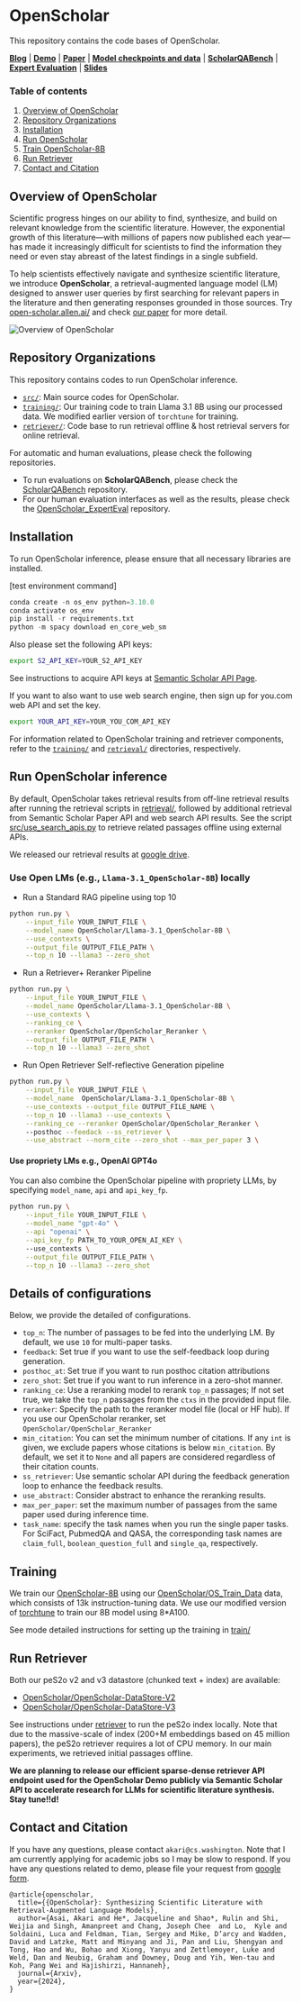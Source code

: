 # OpenScholar 

This repository contains the code bases of OpenScholar. 

[**Blog**](https://allenai.org/blog/openscholar) | [**Demo**](https://open-scholar.allen.ai/) |
[**Paper**](https://arxiv.org/abs/2411.14199) | [**Model checkpoints and data**](https://huggingface.co/collections/OpenScholar/openscholar-v1-67376a89f6a80f448da411a6) | [**ScholarQABench**](https://github.com/AkariAsai/ScholarQABench/) | [**Expert Evaluation**](https://github.com/AkariAsai/OpenScholar_ExpertEval) | 
[**Slides**](https://akariasai.github.io/assets/pdf/open_scholar_slides.pdf) 
 
### Table of contents
1. [Overview of OpenScholar](#overview-of-openscholar)
2. [Repository Organizations](#repository-organizations)
3. [Installation](#installation)
4. [Run OpenScholar](#run-openscholar-inference)
5. [Train OpenScholar-8B](#training)
6. [Run Retriever](#run-retriever)
6. [Contact and Citation](#contact-and-citation)


## Overview of OpenScholar
Scientific progress hinges on our ability to find, synthesize, and build on relevant knowledge from the scientific literature. However, the exponential growth of this literature—with millions of papers now published each year—has made it increasingly difficult for scientists to find the information they need or even stay abreast of the latest findings in a single subfield.

To help scientists effectively navigate and synthesize scientific literature, we introduce **OpenScholar**, a retrieval-augmented language model (LM) designed to answer user queries by first searching for relevant papers in the literature and then generating responses grounded in those sources. Try [open-scholar.allen.ai/](https://open-scholar.allen.ai/) and check [our paper](https://openscholar.allen.ai/paper) for more detail.


![Overview of OpenScholar](imgs/open_scholar.png)


## Repository Organizations
This repository contains codes to run OpenScholar inference. 

- [`src/`](src): Main source codes for OpenScholar. 
- [`training/`](training): Our training code to train Llama 3.1 8B using our processed data. We modified earlier version of `torchtune` for training. 
- [`retriever/`](retriever): Code base to run retrieval offline & host retrieval servers for online retrieval.  

For automatic and human evaluations, please check the following repositories. 
- To run evaluations on **ScholarQABench**, please check the [ScholarQABench](https://github.com/AkariAsai/ScholarQABench/) repository. 
- For our human evaluation interfaces as well as the results, please check the [OpenScholar_ExpertEval](https://github.com/AkariAsai/OpenScholar_ExpertEval) repository. 

## Installation 
To run OpenScholar inference, please ensure that all necessary libraries are installed. 

[test environment command]

```python
conda create -n os_env python=3.10.0
conda activate os_env
pip install -r requirements.txt
python -m spacy download en_core_web_sm
``` 

Also please set the following API keys:

```sh
export S2_API_KEY=YOUR_S2_API_KEY
```
See instructions to acquire API keys at [Semantic Scholar API Page](https://www.semanticscholar.org/product/api). 

If you want to also want to use web search engine, then sign up for you.com web API and set the key.
```sh
export YOUR_API_KEY=YOUR_YOU_COM_API_KEY
```

For information related to OpenScholar training and retriever components, refer to the [`training/`](training/) and [`retrieval/`](retrieval) directories, respectively.

## Run OpenScholar inference

By default, OpenScholar takes retrieval results from off-line retrieval results after running the retrieval scripts in [retrieval/](retireval), followed by additional retrieval from Semantic Scholar Paper API and web search API results. See the script [src/use_search_apis.py](src/use_search_apis.py) to retrieve related passages offline using external APIs. 

We released our retrieval results at [google drive](https://drive.google.com/drive/folders/1lOloYPOveKesD-37lD4Dlju96tc0XIm9?usp=sharing).  

### Use Open LMs (e.g., `Llama-3.1_OpenScholar-8B`) locally 
- Run a Standard RAG pipeline using top 10 

```sh
python run.py \
    --input_file YOUR_INPUT_FILE \
    --model_name OpenScholar/Llama-3.1_OpenScholar-8B \
    --use_contexts \
    --output_file OUTPUT_FILE_PATH \
    --top_n 10 --llama3 --zero_shot
```

- Run a Retriever+ Reranker Pipeline

```sh
python run.py \
    --input_file YOUR_INPUT_FILE \
    --model_name OpenScholar/Llama-3.1_OpenScholar-8B \
    --use_contexts \
    --ranking_ce \
    --reranker OpenScholar/OpenScholar_Reranker \
    --output_file OUTPUT_FILE_PATH \
    --top_n 10 --llama3 --zero_shot
```

- Run Open Retriever Self-reflective Generation pipeline


```sh
python run.py \
    --input_file YOUR_INPUT_FILE \
    --model_name  OpenScholar/Llama-3.1_OpenScholar-8B \
    --use_contexts --output_file OUTPUT_FILE_NAME \
    --top_n 10 --llama3 --use_contexts \
    --ranking_ce --reranker OpenScholar/OpenScholar_Reranker \ 
    --posthoc --feedack --ss_retriever \
    --use_abstract --norm_cite --zero_shot --max_per_paper 3 \
```


#### Use propriety LMs e.g., OpenAI GPT4o 

You can also combine the OpenScholar pipeline with propriety LLMs, by specifying  `model_name`, `api` and `api_key_fp`. 

```sh
python run.py \
    --input_file YOUR_INPUT_FILE \
    --model_name "gpt-4o" \
    --api "openai" \
    --api_key_fp PATH_TO_YOUR_OPEN_AI_KEY \ 
    --use_contexts \
    --output_file OUTPUT_FILE_PATH \
    --top_n 10 --llama3 --zero_shot
```

## Details of configurations 
Below, we provide the detailed of configurations. 

- `top_n`: The number of passages to be fed into the underlying LM. By default, we use `10` for multi-paper tasks. 
- `feedback`: Set true if you want to use the self-feedback loop during generation.
- `posthoc_at`: Set true if you want to run posthoc citation attributions 
- `zero_shot`: Set true if you want to run inference in a zero-shot manner. 
- `ranking_ce`: Use a reranking model to rerank `top_n` passages; If not set true, we take the `top_n` passages from the `ctxs` in the provided input file. 
- `reranker`: Specify the path to the reranker model file (local or HF hub). If you use our OpenScholar reranker, set `OpenScholar/OpenScholar_Reranker`
- `min_citation`: You can set the minimum number of citations. If any `int` is given, we exclude papers whose citations is below `min_citation`. By default, we set it to `None` and all papers are considered regardless of their citation counts. 
- `ss_retriever`: Use semantic scholar API during the feedback generation loop to enhance the feedback results. 
- `use_abstract`: Consider abstract to enhance the reranking results. 
- `max_per_paper`: set the maximum number of passages from the same paper used during inference time. 
- `task_name`: specify the task names when you run the single paper tasks. For SciFact, PubmedQA and QASA, the corresponding task names are `claim_full`, `boolean_question_full` and `single_qa`, respectively. 

## Training
We train our [OpenScholar-8B](https://huggingface.co/OpenScholar/OpenScholar_Llama-3.1-8B) using our [OpenScholar/OS_Train_Data]([https://huggingface.co/OpenScholar/OpenScholar_Train_Data](https://huggingface.co/datasets/OpenScholar/OS_Train_Data)) data, which consists of 13k instruction-tuning data. We use our modified version of [torchtune]() to train our 8B model using 8*A100. 

See mode detailed instructions for setting up the training in [train/](train)

## Run Retriever
Both our peS2o v2 and v3 datastore (chunked text + index) are available: 
- [OpenScholar/OpenScholar-DataStore-V2](https://huggingface.co/OpenScholar/OpenScholar-DataStore-V2)
- [OpenScholar/OpenScholar-DataStore-V3](https://huggingface.co/OpenScholar/OpenScholar-DataStore-V3)

See instructions under [retriever](retriever) to run the peS2o index locally. Note that due to the massive-scale of index (200+M embeddings based on 45 million papers), the peS2o retriever requires a lot of CPU memory. In our main experiments, we retrieved initial passages offline. 

**We are planning to release our efficient sparse-dense retriever API endpoint used for the OpenScholar Demo publicly via Semantic Scholar API to accelerate research for LLMs for scientific literature synthesis. Stay tune!!d!**


## Contact and Citation
If you have any questions, please contact `akari@cs.washington`. Note that I am currently applying for academic jobs so I may be slow to respond. 
If you have any questions related to demo, please file your request from [google form](https://docs.google.com/forms/d/e/1FAIpQLSfqPUKxxXlV16Bs8ZGcasXMP35WKQU6eeQhYViPQ9_Cmeq5Kw/viewform).

```
@article{openscholar,
  title={{OpenScholar}: Synthesizing Scientific Literature with Retrieval-Augmented Language Models},
  author={Asai, Akari and He*, Jacqueline and Shao*, Rulin and Shi, Weijia and Singh, Amanpreet and Chang, Joseph Chee  and Lo,  Kyle and Soldaini, Luca and Feldman, Tian, Sergey and Mike, D’arcy and Wadden, David and Latzke, Matt and Minyang and Ji, Pan and Liu, Shengyan and Tong, Hao and Wu, Bohao and Xiong, Yanyu and Zettlemoyer, Luke and Weld, Dan and Neubig, Graham and Downey, Doug and Yih, Wen-tau and Koh, Pang Wei and Hajishirzi, Hannaneh},
  journal={Arxiv},
  year={2024},
}
```
